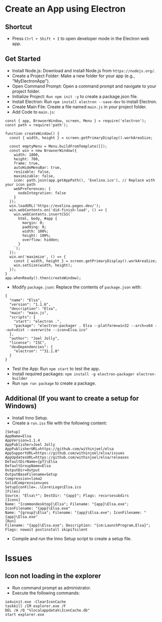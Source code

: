 # Create an App using Electron
## Shortcut
* Press `Ctrl + Shift + I` to open developer mode in the Electron web app.
## Get Started
* Install Node.js: Download and install Node.js from `https://nodejs.org/`.
* Create a Project Folder: Make a new folder for your app (e.g., "MyElectronApp").
* Open Command Prompt: Open a command prompt and navigate to your project folder.
* Initialize Project: `Run npm init -y` to create a package.json file.
* Install Electron: Run `npm install electron --save-dev` to install Electron.
* Create Main File: Create a file named `main.js` in your project folder.
* Add Code to `main.js`:
```
const { app, BrowserWindow, screen, Menu } = require('electron');
const path = require('path');

function createWindow() {
  const { width, height } = screen.getPrimaryDisplay().workAreaSize;   

  const emptyMenu = Menu.buildFromTemplate([]);
  const win = new BrowserWindow({
    width: 1800,
    height: 780,
    frame: true,
    autoHideMenuBar: true,
    resizable: false,
    maximizable: false,
    icon: path.join(app.getAppPath(), 'Evelina.ico'), // Replace with your icon path
    webPreferences: {
      nodeIntegration: false
    }
  });
  win.loadURL('https://evelina.pages.dev/');
  win.webContents.on('did-finish-load', () => {
    win.webContents.insertCSS(`
      html, body, #app {
        margin: 0;
        padding: 0;
        width: 100%;
        height: 100%;
        overflow: hidden;
      }
    `);
  });
  win.on('maximize', () => {
    const { width, height } = screen.getPrimaryDisplay().workAreaSize;
    win.setSize(width, height);
  });
}
app.whenReady().then(createWindow);
```
* Modify `package.json`: Replace the contents of `package.json` with:
```
{
  "name": "Elsa",
  "version": "1.1.6",
  "description": "Elsa",
  "main": "main.js",
  "scripts": {
    "start": "electron .",
    "package": "electron-packager . Elsa --platform=win32 --arch=x64 --out=dist --overwrite --icon=Elsa.ico"
  },
  "author": "Joel Jolly",
  "license": "ISC",
  "devDependencies": {
    "electron": "^31.1.0"
  }
}
```

* Test the App: Run `npm start` to test the app.
* Install required packages: `npm install -g electron-packager electron-builder`
* Run `npm run package` to create a package.
## Additional (If you want to create a setup for Windows)
* Install Inno Setup.
* Create a `run.iss` file with the following content:
```
[Setup]
AppName=Elsa
AppVersion=1.1.4
AppPublisher=Joel Jolly
AppPublisherURL=https://github.com/withinjoel/elsa
AppSupportURL=https://github.com/withinjoel/elsa/issues
AppUpdatesURL=https://github.com/withinjoel/elsa/releases
DefaultDirName={pf}\Elsa
DefaultGroupName=Elsa
OutputDir=Output
OutputBaseFilename=Setup
Compression=lzma2
SolidCompression=yes
SetupIconFile=..\Core\Logo\Elsa.ico
[Files]
Source: "Elsa\*"; DestDir: "{app}"; Flags: recursesubdirs
[Icons]
Name: "{commondesktop}\Elsa"; Filename: "{app}\Elsa.exe"; IconFilename: "{app}\Elsa.exe"
Name: "{group}\Elsa"; Filename: "{app}\Elsa.exe"; IconFilename: "{app}\Elsa.exe"
[Run]
Filename: "{app}\Elsa.exe"; Description: "{cm:LaunchProgram,Elsa}"; Flags: nowait postinstall skipifsilent
```
* Compile and run the Inno Setup script to create a setup file.
# Issues
## Icon not loading in the explorer
* Run command prompt as administrator.
* Execute the following commands:
```
ie4uinit.exe -ClearIconCache
taskkill /IM explorer.exe /F
DEL /A /Q "%localappdata%\IconCache.db"
start explorer.exe
```
